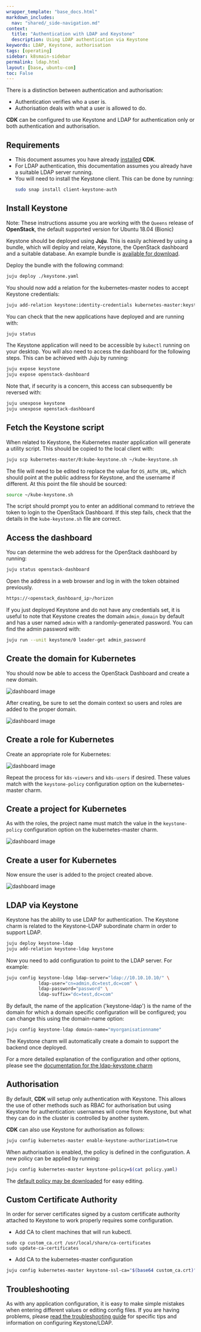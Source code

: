 ```yaml
---
wrapper_template: "base_docs.html"
markdown_includes:
  nav: "shared/_side-navigation.md"
context:
  title: "Authentication with LDAP and Keystone"
  description: Using LDAP authentication via Keystone
keywords: LDAP, Keystone, authorisation
tags: [operating]
sidebar: k8smain-sidebar
permalink: ldap.html
layout: [base, ubuntu-com]
toc: False
---
```


There is a distinction between authentication and authorisation:

  * Authentication verifies who a user is.
  * Authorisation deals with what a user is allowed to do.

**CDK** can be configured to use Keystone and LDAP for authentication only
or both authentication and authorisation.


## Requirements

* This document assumes you have already [installed][install] **CDK**.
* For LDAP authentication, this documentation assumes you already have a suitable LDAP
   server running.
* You will need to install the Keystone client. This can be done by running:
   ```bash
   sudo snap install client-keystone-auth
   ```

## Install Keystone

Note: These instructions assume you are working with the `Queens` release of
**OpenStack**, the default supported version for Ubuntu 18.04 (Bionic)

Keystone should be deployed using **Juju**. This is easily achieved by using a bundle,
which will deploy and relate, Keystone, the OpenStack dashboard and a suitable
database. An example bundle is [available for download][keystone-bundle].

Deploy the bundle with the following command:

```bash
juju deploy ./keystone.yaml
```

You should now add a relation for the kubernetes-master nodes to accept Keystone
credentials:

```bash
juju add-relation keystone:identity-credentials kubernetes-master:keystone-credentials
```

You can check that the new applications have deployed and are running with:

```bash
juju status
```

The Keystone application will need to be accessible by `kubectl` running on your desktop.
You will also need to access the dashboard for the following steps. This can be achieved
with Juju by running:

```bash
juju expose keystone
juju expose openstack-dashboard
```

Note that, if security is a concern, this access can subsequently be reversed with:

```bash
juju unexpose keystone
juju unexpose openstack-dashboard
```

## Fetch the Keystone script

When related to Keystone, the Kubernetes master application will generate a utility
script. This should be copied to the local client with:

```bash
juju scp kubernetes-master/0:kube-keystone.sh ~/kube-keystone.sh
```

The file will need to be edited to replace the value for `OS_AUTH_URL`, which should
point at the public address for Keystone, and the username if different. At this point the
file should be sourced:

```bash
source ~/kube-keystone.sh
```

The script should prompt you to enter an additional command to retrieve the token to
login to the OpenStack Dashboard. If this step fails, check that the details in the
`kube-keystone.sh` file are correct.

## Access the dashboard

You can determine the web address for the OpenStack dashboard by running:

```bash
juju status openstack-dashboard
```

Open the address in a web browser and log in with the token obtained previously.

```bash
https://<openstack_dashboard_ip>/horizon
```

If you just deployed Keystone and do not have any credentials set, it is useful to note that Keystone creates the domain `admin_domain` by default and has a user named `admin` with a randomly-generated password. You can find the admin password with:

```bash
juju run --unit keystone/0 leader-get admin_password
```

## Create the domain for Kubernetes
You should now be able to access the OpenStack Dashboard and create a new domain.

![dashboard image](https://assets.ubuntu.com/v1/00468cda-ldap1.png)

After creating, be sure to set the domain context so users and roles are added to the
proper domain.

![dashboard image](https://assets.ubuntu.com/v1/f6913d43-ldap2.png)

## Create a role for Kubernetes

Create an appropriate role for Kubernetes:

![dashboard image](https://assets.ubuntu.com/v1/f65d9f1f-ldap3.png)

Repeat the process for `k8s-viewers` and `k8s-users` if desired. These values
match with the `keystone-policy` configuration option on the kubernetes-master
charm.

## Create a project for Kubernetes

As with the roles, the project name must match the value in the
`keystone-policy` configuration option on the kubernetes-master charm.

![dashboard image](https://assets.ubuntu.com/v1/442f2a24-ldap4.png)

## Create a user for Kubernetes

Now ensure the user is added to the project created above.

![dashboard image](https://assets.ubuntu.com/v1/d6149d7c-ldap5.png)

##  LDAP via Keystone

Keystone has the ability to use LDAP for authentication.
The Keystone charm is related to the Keystone-LDAP subordinate charm in order to
support LDAP.  

```bash
juju deploy keystone-ldap
juju add-relation keystone-ldap keystone
```

Now you need to add configuration to point to the LDAP server. For example:

```bash
juju config keystone-ldap ldap-server="ldap://10.10.10.10/" \
            ldap-user="cn=admin,dc=test,dc=com" \
            ldap-password="password" \
            ldap-suffix="dc=test,dc=com"

```

By default, the name of the application ('keystone-ldap') is the name of
the domain for which a domain specific configuration will be configured;
you can change this using the domain-name option:

```bash
juju config keystone-ldap domain-name="myorganisationname"
```

The Keystone charm will automatically create a domain to support the backend
once deployed.

For a more detailed explanation of the configuration and other options, please see the
[documentation for the ldap-keystone charm][docs-ldap-keystone]

## Authorisation

By default, **CDK** will setup only authentication with Keystone. This allows the use of
other methods such as RBAC for authorisation but using Keystone for authentication:
usernames will come from Keystone, but what they can do in the cluster
is controlled by another system.

**CDK** can  also use Keystone for authorisation as follows:

```bash
juju config kubernetes-master enable-keystone-authorization=true
```

 When authorisation is enabled, the policy is defined in the configuration. A new
 policy can be applied by running:

```bash
juju config kubernetes-master keystone-policy=$(cat policy.yaml)
```

The [default policy may be downloaded][policy] for easy editing.


## Custom Certificate Authority

In order for server certificates signed by a custom certificate authority attached to Keystone to work properly requires some configuration.

 * Add CA to client machines that will run kubectl.

```
sudo cp custom_ca.crt /usr/local/share/ca-certificates
sudo update-ca-certificates
```
 * Add CA to the kubernetes-master configuration

```bash
juju config kubernetes-master keystone-ssl-ca="$(base64 custom_ca.crt)"
```

## Troubleshooting

As with any application configuration, it is easy to make simple mistakes when entering
different values or editing config files. If you are having problems, please
[read the troubleshooting guide][trouble] for specific tips and information on
configuring Keystone/LDAP.

<!--LINKS-->
[install]: /kubernetes/docs/quickstart
[policy]: https://raw.githubusercontent.com/juju-solutions/kubernetes-docs/master/assets/policy.yaml
[keystone-bundle]: https://raw.githubusercontent.com/juju-solutions/kubernetes-docs/master/assets/keystone.yaml
[docs-ldap-keystone]: https://jujucharms.com/keystone-ldap
[trouble]: /kubernetes/docs/troubleshooting/#troubleshooting-keystoneldap-issues
